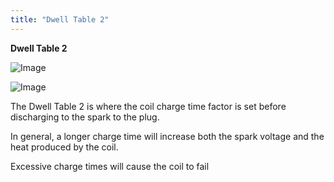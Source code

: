 ```yaml
---
title: "Dwell Table 2"
---
```


**Dwell Table 2**&nbsp;


![Image](</lib/Ignition12.jpg>)


![Image](</lib/Ignition11.jpg>)


The Dwell Table 2 is where the coil charge time factor is set before discharging to the spark to the plug.

In general, a longer charge time will increase both the spark voltage and the heat produced by the coil.

Excessive charge times will cause the coil to fail


